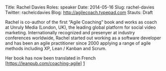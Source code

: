 Title: Rachel Davies
Roles: speaker
Date: 2014-05-16
Slug: rachel-davies
Twitter: rachelcdavies
Blog: http://agilecoach.typepad.com
Stauts: Draft


Rachel is co-author of the first “Agile Coaching” book and works as coach at Unruly Media (London, UK), the leading global platform for social video marketing. Internationally recognized and presenyer at industry conferences worldwide, Rachel started out working as a software developer and has been an agile practitioner since 2000 applying a range of agile methods including XP, Lean / Kanban and Scrum.

Her book has now been translated in French [https://leanpub.com/coaching-agile] [1]

[1]:https://leanpub.com/coaching-agile
